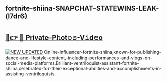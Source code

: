 ## fortnite-shiina-SNAPCHAT-STATEWINS-LEAK-(l7dr6)


# <h2><a href="https://mediaupload.pro?-20M">🔗👉 🔴 Private-P𝚑ot𝚘𝚜-V𝚒d𝚎o</a></h2>

[![NEW UPDATED](https://i.imgur.com/0qMVB7G.gif)](https://mediaupload.pro?-20M)
Online-influencer-fortnite-shiina,known-for-publishing-dance-and-lifestyle-content,-including-performances-and-vlogs-on-social-media-platforms.Brilliant-ventriloquist-assistant-fortnite-shiina,celebrated-for-their-exceptional-abilities-and-accomplishments-in-assisting-ventriloquists.  
